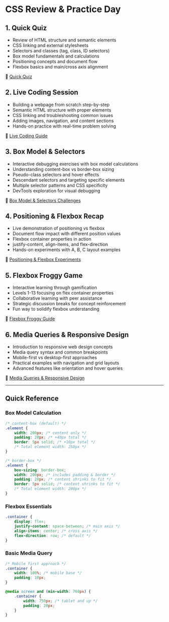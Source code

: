 # CSS Review & Practice Day

## 1. Quick Quiz

-   Review of HTML structure and semantic elements
-   CSS linking and external stylesheets
-   Selectors and classes (tag, class, ID selectors)
-   Box model fundamentals and calculations
-   Positioning concepts and document flow
-   Flexbox basics and main/cross axis alignment

📖 [Quick Quiz](./01-quick-quiz.md)

## 2. Live Coding Session

-   Building a webpage from scratch step-by-step
-   Semantic HTML structure with proper elements
-   CSS linking and troubleshooting common issues
-   Adding images, navigation, and content sections
-   Hands-on practice with real-time problem solving

📖 [Live Coding Guide](02-live-coding.md)

## 3. Box Model & Selectors

-   Interactive debugging exercises with box model calculations
-   Understanding content-box vs border-box sizing
-   Pseudo-class selectors and hover effects
-   Descendant selectors and targeting specific elements
-   Multiple selector patterns and CSS specificity
-   DevTools exploration for visual debugging

📖 [Box Model & Selectors Challenges](03-box-model-and-selectors.md)

## 4. Positioning & Flexbox Recap

-   Live demonstration of positioning vs flexbox
-   Document flow impact with different position values
-   Flexbox container properties in action
-   justify-content, align-items, and flex-direction
-   Hands-on experiments with A, B, C layout examples

📖 [Positioning & Flexbox Experiments](04-positioning-and-flexbox.md)

## 5. Flexbox Froggy Game

-   Interactive learning through gamification
-   Levels 1-13 focusing on flex container properties
-   Collaborative learning with peer assistance
-   Strategic discussion breaks for concept reinforcement
-   Fun way to solidify flexbox understanding

📖 [Flexbox Froggy Guide](05-flex-froggy-game.md)

## 6. Media Queries & Responsive Design

-   Introduction to responsive web design concepts
-   Media query syntax and common breakpoints
-   Mobile-first vs desktop-first approaches
-   Practical examples with navigation and grid layouts
-   Advanced features like orientation and hover queries

📖 [Media Queries & Responsive Design](06-media-queries.md)

---

## Quick Reference

### Box Model Calculation

```css
/* content-box (default) */
.element {
    width: 200px; /* content only */
    padding: 20px; /* +40px total */
    border: 5px solid; /* +10px total */
    /* Total element width: 250px */
}

/* border-box */
.element {
    box-sizing: border-box;
    width: 200px; /* includes padding & border */
    padding: 20px; /* content shrinks to fit */
    border: 5px solid; /* content shrinks to fit */
    /* Total element width: 200px */
}
```

### Flexbox Essentials

```css
.container {
    display: flex;
    justify-content: space-between; /* main axis */
    align-items: center; /* cross axis */
    flex-direction: row; /* default */
}
```

### Basic Media Query

```css
/* Mobile first approach */
.container {
    width: 100%; /* mobile base */
    padding: 10px;
}

@media screen and (min-width: 768px) {
    .container {
        width: 750px; /* tablet and up */
        padding: 20px;
    }
}
```
